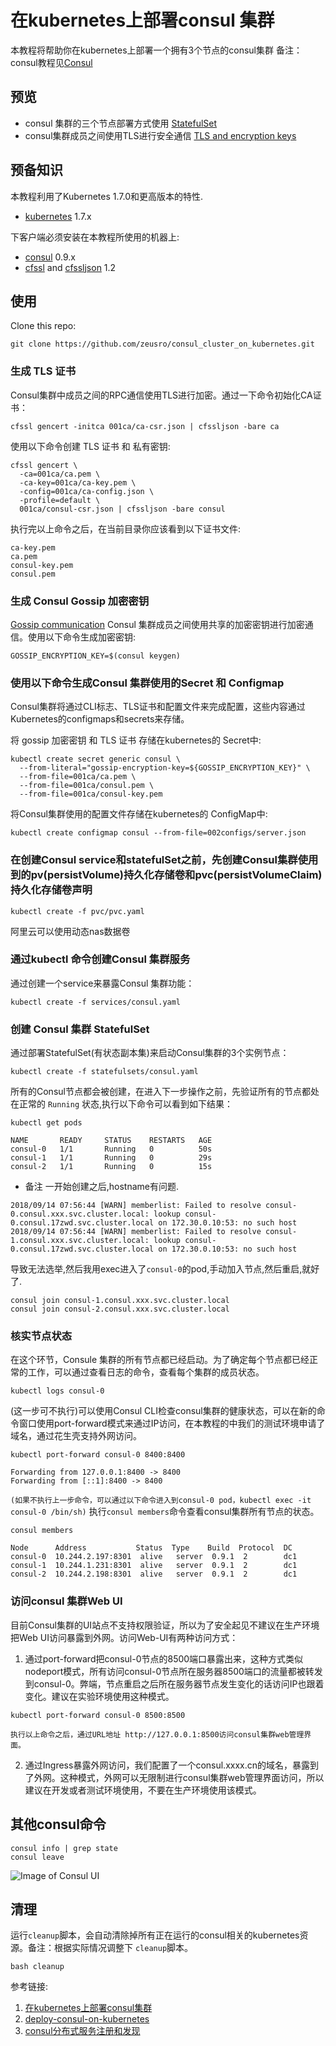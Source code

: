 # 在kubernetes上部署consul 集群


本教程将帮助你在kubernetes上部署一个拥有3个节点的consul集群 备注：consul教程见[Consul](https://www.consul.io)

## 预览

* consul 集群的三个节点部署方式使用 [StatefulSet](http://kubernetes.io/docs/concepts/abstractions/controllers/statefulsets)
* consul集群成员之间使用TLS进行安全通信 [TLS and encryption keys](https://www.consul.io/docs/agent/encryption.html)

## 预备知识

本教程利用了Kubernetes 1.7.0和更高版本的特性.

* [kubernetes](http://kubernetes.io/docs/getting-started-guides/binary_release) 1.7.x

下客户端必须安装在本教程所使用的机器上:

* [consul](https://www.consul.io/downloads.html) 0.9.x
* [cfssl](https://pkg.cfssl.org) and [cfssljson](https://pkg.cfssl.org) 1.2

## 使用

Clone this repo:

```
git clone https://github.com/zeusro/consul_cluster_on_kubernetes.git
```

### 生成 TLS 证书


Consul集群中成员之间的RPC通信使用TLS进行加密。通过一下命令初始化CA证书：
```
cfssl gencert -initca 001ca/ca-csr.json | cfssljson -bare ca
```

使用以下命令创建 TLS 证书 和 私有密钥:

```
cfssl gencert \
  -ca=001ca/ca.pem \
  -ca-key=001ca/ca-key.pem \
  -config=001ca/ca-config.json \
  -profile=default \
  001ca/consul-csr.json | cfssljson -bare consul
```

执行完以上命令之后，在当前目录你应该看到以下证书文件:

```
ca-key.pem
ca.pem
consul-key.pem
consul.pem
```

### 生成 Consul Gossip 加密密钥

[Gossip communication](https://www.consul.io/docs/internals/gossip.html) Consul 集群成员之间使用共享的加密密钥进行加密通信。使用以下命令生成加密密钥:
```
GOSSIP_ENCRYPTION_KEY=$(consul keygen)
```

### 使用以下命令生成Consul 集群使用的Secret 和 Configmap

Consul集群将通过CLI标志、TLS证书和配置文件来完成配置，这些内容通过Kubernetes的configmaps和secrets来存储。

将 gossip 加密密钥 和 TLS 证书 存储在kubernetes的 Secret中:

```
kubectl create secret generic consul \
  --from-literal="gossip-encryption-key=${GOSSIP_ENCRYPTION_KEY}" \
  --from-file=001ca/ca.pem \
  --from-file=001ca/consul.pem \
  --from-file=001ca/consul-key.pem
```

将Consul集群使用的配置文件存储在kubernetes的 ConfigMap中:

```
kubectl create configmap consul --from-file=002configs/server.json 
```
### 在创建Consul service和statefulSet之前，先创建Consul集群使用到的pv(persistVolume)持久化存储卷和pvc(persistVolumeClaim)持久化存储卷声明

```
kubectl create -f pvc/pvc.yaml 
```

阿里云可以使用动态nas数据卷
 

### 通过kubectl 命令创建Consul 集群服务

通过创建一个service来暴露Consul 集群功能：
```
kubectl create -f services/consul.yaml
```

### 创建 Consul 集群 StatefulSet

通过部署StatefulSet(有状态副本集)来启动Consul集群的3个实例节点：
```
kubectl create -f statefulsets/consul.yaml
```


所有的Consul节点都会被创建，在进入下一步操作之前，先验证所有的节点都处在正常的 `Running` 状态,执行以下命令可以看到如下结果：
```
kubectl get pods
```

```
NAME       READY     STATUS    RESTARTS   AGE
consul-0   1/1       Running   0          50s
consul-1   1/1       Running   0          29s
consul-2   1/1       Running   0          15s
```

- 备注
一开始创建之后,hostname有问题.

```
2018/09/14 07:56:44 [WARN] memberlist: Failed to resolve consul-0.consul.xxx.svc.cluster.local: lookup consul-0.consul.17zwd.svc.cluster.local on 172.30.0.10:53: no such host
2018/09/14 07:56:44 [WARN] memberlist: Failed to resolve consul-1.consul.xxx.svc.cluster.local: lookup consul-0.consul.17zwd.svc.cluster.local on 172.30.0.10:53: no such host
```
导致无法选举,然后我用exec进入了`consul-0`的pod,手动加入节点,然后重启,就好了.

```
consul join consul-1.consul.xxx.svc.cluster.local
consul join consul-2.consul.xxx.svc.cluster.local
```

### 核实节点状态

在这个环节，Consule 集群的所有节点都已经启动。为了确定每个节点都已经正常的工作，可以通过查看日志的命令，查看每个集群的成员状态。
```
kubectl logs consul-0
```

(这一步可不执行)可以使用Consul CLI检查consul集群的健康状态，可以在新的命令窗口使用port-forward模式来通过IP访问，在本教程的中我们的测试环境申请了域名，通过花生壳支持外网访问。

```
kubectl port-forward consul-0 8400:8400
```
```
Forwarding from 127.0.0.1:8400 -> 8400
Forwarding from [::1]:8400 -> 8400
```
`(如果不执行上一步命令，可以通过以下命令进入到consul-0 pod，kubectl exec -it consul-0 /bin/sh)`
执行`consul members`命令查看consul集群所有节点的状态。

```
consul members
```

```
Node      Address           Status  Type    Build  Protocol  DC
consul-0  10.244.2.197:8301  alive   server  0.9.1  2        dc1
consul-1  10.244.1.231:8301  alive   server  0.9.1  2        dc1
consul-2  10.244.2.198:8301  alive   server  0.9.1  2        dc1
```

### 访问consul 集群Web UI

目前Consul集群的UI站点不支持权限验证，所以为了安全起见不建议在生产环境把Web UI访问暴露到外网。访问Web-UI有两种访问方式：
1. 通过port-forward把consul-0节点的8500端口暴露出来，这种方式类似nodeport模式，所有访问consul-0节点所在服务器8500端口的流量都被转发到consul-0。弊端，节点重启之后所在服务器节点发生变化的话访问IP也跟着变化。建议在实验环境使用这种模式。

```
kubectl port-forward consul-0 8500:8500
```

	执行以上命令之后，通过URL地址 http://127.0.0.1:8500访问consul集群web管理界面。
2. 通过Ingress暴露外网访问，我们配置了一个consul.xxxx.cn的域名，暴露到了外网。这种模式，外网可以无限制进行consul集群web管理界面访问，所以建议在开发或者测试环境使用，不要在生产环境使用该模式。


## 其他consul命令

```
consul info | grep state
consul leave
```

![Image of Consul UI](images/consul-ui.png)

## 清理

运行`cleanup`脚本，会自动清除掉所有正在运行的consul相关的kubernetes资源。备注：根据实际情况调整下	`cleanup`脚本。
```
bash cleanup
```

参考链接:
1. [在kubernetes上部署consul集群](https://www.kubernetes.org.cn/4435.html)
2. [deploy-consul-on-kubernetes](https://github.com/nicklv/deploy-consul-on-kubernetes)
3. [consul分布式服务注册和发现](http://blog.51cto.com/tianshili/1758566)


